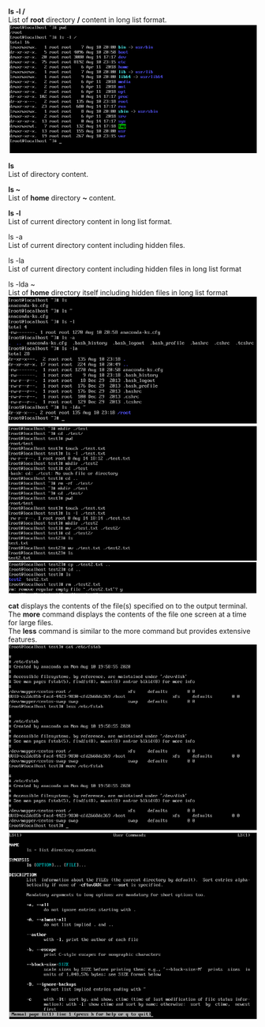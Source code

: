 **ls -l /** <br />
List of **root** directory **/** content in long list format. <br /> 
![alt text](/m5/task5.2/Linux2.1.PNG) <br />

**ls** <br />
List of directory content. <br />

**ls ~**<br />
List of **home** directory **~** content. <br />

**ls -l** <br />
List of current directory content in long list format. <br />

ls -a <br />
List of current directory content including hidden files. <br />

ls -la <br />
List of current directory content including hidden files in long list format <br />

ls -lda ~ <br />
List of **home** directory itself including hidden files in long list format <br />
![alt text](/m5/task5.2/Linux2.2.PNG) <br />
![alt text](/m5/task5.2/Linux2.3.PNG) <br />
![alt text](/m5/task5.2/Linux2.4.PNG) <br />

**cat** displays the contents of the file(s) specified on to the output terminal. <br />
The **more** command displays the contents of the file one screen at a time for large files. <br />
The **less** command is similar to the more command but provides extensive features. <br />
![alt text](/m5/task5.2/Linux2.5.PNG) <br />
![alt text](/m5/task5.2/Linux2.6.PNG) <br />
